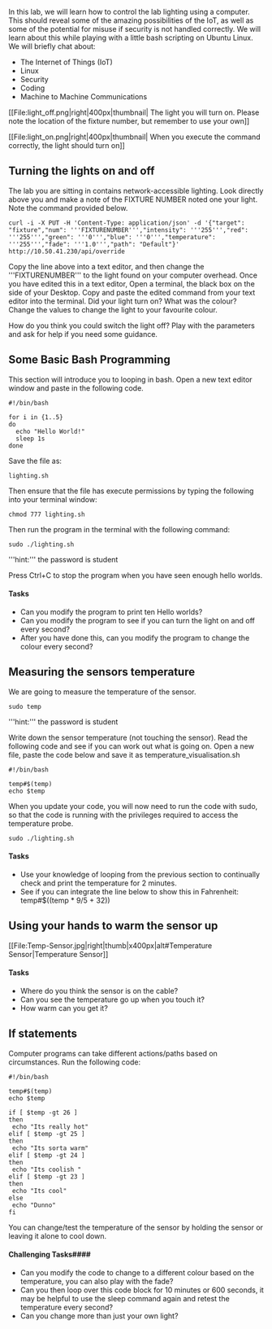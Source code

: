 In this lab, we will learn how to control the lab lighting using a computer. This should reveal some of the amazing possibilities of the IoT, as well as some of the potential for misuse if security is not handled correctly. We will learn about this while playing with a little bash scripting on Ubuntu Linux. We will briefly chat about:
* The Internet of Things (IoT)
* Linux
* Security
* Coding
* Machine to Machine Communications 

[[File:light_off.png|right|400px|thumbnail| The light you will turn on. Please note the location of the fixture number, but remember to use your own]]

[[File:light_on.png|right|400px|thumbnail| When you execute the command correctly, the light should turn on]]

## Turning the lights on and off ##

The lab you are sitting in contains network-accessible lighting. Look directly above you and make a note of the FIXTURE NUMBER noted one your light. Note the command provided below.

	curl -i -X PUT -H 'Content-Type: application/json' -d '{"target": "fixture","num": '''FIXTURENUMBER''',"intensity": '''255''',"red": '''255''',"green": '''0''',"blue": '''0''',"temperature": '''255''',"fade": '''1.0''',"path": "Default"}' http://10.50.41.230/api/override

Copy the line above into a text editor, and then change the '''FIXTURENUMBER''' to the light found on your computer overhead. Once you have edited this in a text editor, Open a terminal, the black box on the side of your Desktop. Copy and paste the edited command from your text editor into the terminal. Did your light turn on? What was the colour? Change the values to change the light to your favourite colour.

How do you think you could switch the light off? Play with the parameters and ask for help if you need some guidance.

## Some Basic Bash Programming ## 

This section will introduce you to looping in bash. Open a new text editor window and paste in the following code.

```
#!/bin/bash

for i in {1..5}
do
  echo "Hello World!"
  sleep 1s
done
```

Save the file as:
 
	lighting.sh 

Then ensure that the file has execute permissions by typing the following into your terminal window:

 	chmod 777 lighting.sh

Then run the program in the terminal with the following command:

 	sudo ./lighting.sh

'''hint:''' the password is student

Press Ctrl+C to stop the program when you have seen enough hello worlds.

#### Tasks ####
* Can you modify the program to print ten Hello worlds?
* Can you modify the program to see if you can turn the light on and off every second? 
* After you have done this, can you modify the program to change the colour every second?

## Measuring the sensors temperature ##

We are going to measure the temperature of the sensor.

	sudo temp

'''hint:''' the password is student

Write down the sensor temperature (not touching the sensor).
Read the following code and see if you can work out what is going on. Open a new file, paste the code below and save it as temperature_visualisation.sh

```
#!/bin/bash

temp#$(temp)
echo $temp
```

When you update your code, you will now need to run the code with sudo, so that the code is running with the privileges required to access the temperature probe.

	sudo ./lighting.sh

#### Tasks ####
* Use your knowledge of looping from the previous section to continually check and print the temperature for 2 minutes.
* See if you can integrate the line below to show this in Fahrenheit:
	temp#$((temp * 9/5 + 32))

## Using your hands to warm the sensor up ##
[[File:Temp-Sensor.jpg|right|thumb|x400px|alt#Temperature Sensor|Temperature Sensor]]

#### Tasks ####
* Where do you think the sensor is on the cable?
* Can you see the temperature go up when you touch it?
* How warm can you get it?


## If statements ##

Computer programs can take different actions/paths based on circumstances. Run the following code:

```
#!/bin/bash

temp#$(temp)
echo $temp

if [ $temp -gt 26 ]
then
 echo "Its really hot"
elif [ $temp -gt 25 ]
then
 echo "Its sorta warm"
elif [ $temp -gt 24 ]
then
 echo "Its coolish "
elif [ $temp -gt 23 ]
then
 echo "Its cool"
else
 echo "Dunno"
fi
```

You can change/test the temperature of the sensor by holding the sensor or leaving it alone to cool down.

#### Challenging Tasks####
* Can you modify the code to change to a different colour based on the temperature, you can also play with the fade?
* Can you then loop over this code block for 10 minutes or 600 seconds, it may be helpful to use the sleep command again and retest the temperature every second?
* Can you change more than just your own light?

